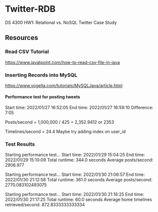 # Twitter-RDB
DS 4300 HW1: Relational vs. NoSQL Twitter Case Study

## Resources

### Read CSV Tutorial 
https://www.javatpoint.com/how-to-read-csv-file-in-java

### Inserting Records into MySQL 
https://www.vogella.com/tutorials/MySQLJava/article.html

#### Performance test for posting tweets
Start time: 2022/01/27 16:52:05
End time: 2022/01/27 16:59:10
Difference: 7:05

Posts/second = 1,000,000 / 425 = 2,352.9412 or 2353

Timelines/second = 24.4
Maybe try adding index on user_id


### Test Results
Starting performance test...
Start time: 2022/01/29 15:04:25
End time: 2022/01/29 15:10:09
Total runtime: 344.0 seconds
Average posts/second: 2906.977

Starting performance test...
Start time: 2022/01/30 21:06:57
End time: 2022/01/30 21:12:58
Total runtime: 361.0 seconds
Average posts/second: 2770.083102493075

Starting performance test...
Start time: 2022/01/30 21:16:25
End time: 2022/01/30 21:17:25
Total runtime: 60.0 seconds
Average home timelines retrieved/second: 872.8333333333334